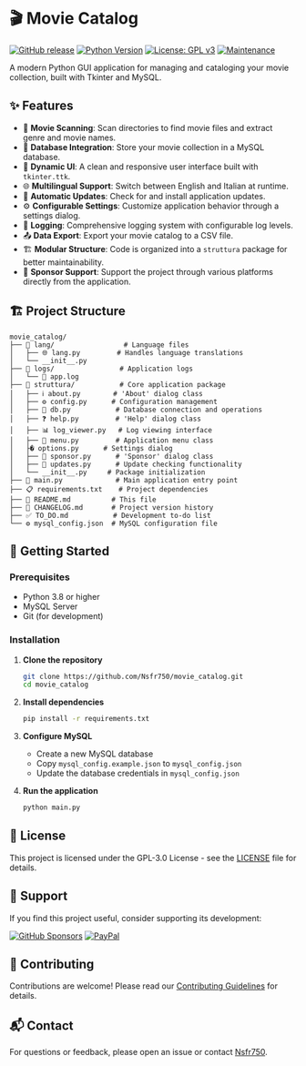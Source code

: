 # 🎬 Movie Catalog

[![GitHub release](https://img.shields.io/github/v/release/Nsfr750/movie_catalog?style=for-the-badge)](https://github.com/Nsfr750/movie_catalog/releases)
[![Python Version](https://img.shields.io/badge/python-3.8+-blue?style=for-the-badge&logo=python&logoColor=white)](https://www.python.org/)
[![License: GPL v3](https://img.shields.io/badge/License-GPLv3-blue.svg?style=for-the-badge)](https://www.gnu.org/licenses/gpl-3.0)
[![Maintenance](https://img.shields.io/badge/Maintained%3F-yes-green.svg?style=for-the-badge)](https://github.com/Nsfr750/movie_catalog/graphs/commit-activity)

A modern Python GUI application for managing and cataloging your movie collection, built with Tkinter and MySQL.

## ✨ Features

- 🎥 **Movie Scanning**: Scan directories to find movie files and extract genre and movie names.
- 💾 **Database Integration**: Store your movie collection in a MySQL database.
- 🎨 **Dynamic UI**: A clean and responsive user interface built with `tkinter.ttk`.
- 🌐 **Multilingual Support**: Switch between English and Italian at runtime.
- 🔄 **Automatic Updates**: Check for and install application updates.
- ⚙️ **Configurable Settings**: Customize application behavior through a settings dialog.
- 📝 **Logging**: Comprehensive logging system with configurable log levels.
- 📤 **Data Export**: Export your movie catalog to a CSV file.
- 🏗️ **Modular Structure**: Code is organized into a `struttura` package for better maintainability.
- 💖 **Sponsor Support**: Support the project through various platforms directly from the application.

## 🏗️ Project Structure

```
movie_catalog/
├── 📁 lang/                 # Language files
│   ├── 🌐 lang.py         # Handles language translations
│   └── __init__.py
├── 📁 logs/                # Application logs
│   └── 📄 app.log
├── 📁 struttura/           # Core application package
│   ├── ℹ️ about.py        # 'About' dialog class
│   ├── ⚙️ config.py      # Configuration management
│   ├── 💾 db.py           # Database connection and operations
│   ├── ❓ help.py         # 'Help' dialog class
│   ├── 📊 log_viewer.py   # Log viewing interface
│   ├── 🍔 menu.py         # Application menu class
│   ├� options.py      # Settings dialog
│   ├── 💝 sponsor.py      # 'Sponsor' dialog class
│   ├── 🔄 updates.py      # Update checking functionality
│   └── __init__.py     # Package initialization
├── 🚀 main.py             # Main application entry point
├── 📋 requirements.txt    # Project dependencies
├── 📖 README.md          # This file
├── 📜 CHANGELOG.md       # Project version history
├── ✅ TO_DO.md           # Development to-do list
└── ⚙️ mysql_config.json  # MySQL configuration file
```

## 🚀 Getting Started

### Prerequisites

- Python 3.8 or higher
- MySQL Server
- Git (for development)

### Installation

1. **Clone the repository**
   ```bash
   git clone https://github.com/Nsfr750/movie_catalog.git
   cd movie_catalog
   ```

2. **Install dependencies**
   ```bash
   pip install -r requirements.txt
   ```

3. **Configure MySQL**
   - Create a new MySQL database
   - Copy `mysql_config.example.json` to `mysql_config.json`
   - Update the database credentials in `mysql_config.json`

4. **Run the application**
   ```bash
   python main.py
   ```

## 📝 License

This project is licensed under the GPL-3.0 License - see the [LICENSE](LICENSE) file for details.

## 🙏 Support

If you find this project useful, consider supporting its development:

[![GitHub Sponsors](https://img.shields.io/badge/Support%20on-GitHub%20Sponsors-ea4aaa?style=for-the-badge&logo=github-sponsors&logoColor=white)](https://github.com/sponsors/Nsfr750)
[![PayPal](https://img.shields.io/badge/Donate-PayPal-blue?style=for-the-badge&logo=paypal)](https://www.paypal.com/donate?hosted_button_id=YOUR_PAYPAL_BUTTON_ID)

## 🤝 Contributing

Contributions are welcome! Please read our [Contributing Guidelines](CONTRIBUTING.md) for details.

## 📬 Contact

For questions or feedback, please open an issue or contact [Nsfr750](https://github.com/Nsfr750).
